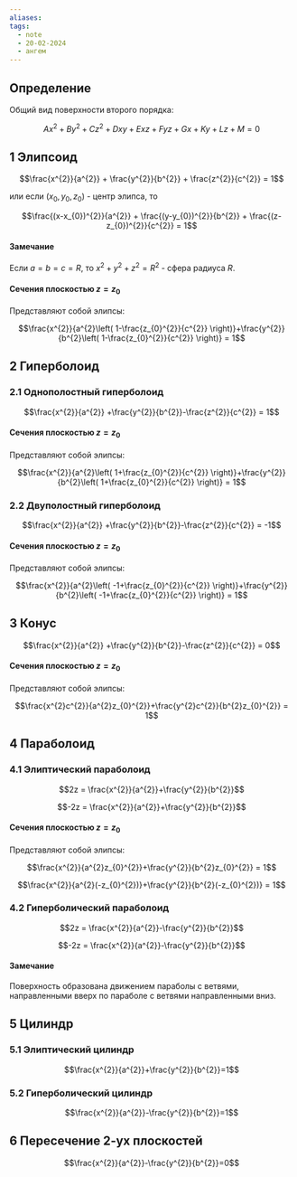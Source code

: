 ```yaml
---
aliases: 
tags:
  - note
  - 20-02-2024
  - ангем
---
```


## Определение

Общий вид поверхности второго порядка:

$$Ax^{2} + By^{2} + Cz^{2} + Dxy + Exz + Fyz + Gx + Ky + Lz + M = 0$$

## 1 Элипсоид

$$\frac{x^{2}}{a^{2}} + \frac{y^{2}}{b^{2}} + \frac{z^{2}}{c^{2}} = 1$$

или если $(x_{0}, y_{0}, z_{0})$ - центр элипса, то

$$\frac{(x-x_{0})^{2}}{a^{2}} + \frac{(y-y_{0})^{2}}{b^{2}} + \frac{(z-z_{0})^{2}}{c^{2}} = 1$$

#### Замечание

Если $a = b = c = R$, то $x^{2} + y^{2} + z^{2} = R^{2}$ - сфера радиуса $R$.

#### Сечения плоскостью $z=z_{0}$

Представляют собой элипсы:

$$\frac{x^{2}}{a^{2}\left( 1-\frac{z_{0}^{2}}{c^{2}} \right)}+\frac{y^{2}}{b^{2}\left( 1-\frac{z_{0}^{2}}{c^{2}} \right)} = 1$$

## 2 Гиперболоид

### 2.1 Однополостный гиперболоид

$$\frac{x^{2}}{a^{2}} +\frac{y^{2}}{b^{2}}-\frac{z^{2}}{c^{2}} = 1$$

#### Сечения плоскостью $z=z_{0}$

Представляют собой элипсы:

$$\frac{x^{2}}{a^{2}\left( 1+\frac{z_{0}^{2}}{c^{2}} \right)}+\frac{y^{2}}{b^{2}\left( 1+\frac{z_{0}^{2}}{c^{2}} \right)} = 1$$

### 2.2 Двуполостный гиперболоид

$$\frac{x^{2}}{a^{2}} +\frac{y^{2}}{b^{2}}-\frac{z^{2}}{c^{2}} = -1$$

#### Сечения плоскостью $z=z_{0}$

Представляют собой элипсы:

$$\frac{x^{2}}{a^{2}\left( -1+\frac{z_{0}^{2}}{c^{2}} \right)}+\frac{y^{2}}{b^{2}\left( -1+\frac{z_{0}^{2}}{c^{2}} \right)} = 1$$

## 3 Конус

$$\frac{x^{2}}{a^{2}} +\frac{y^{2}}{b^{2}}-\frac{z^{2}}{c^{2}} = 0$$

#### Сечения плоскостью $z=z_{0}$

Представляют собой элипсы:

$$\frac{x^{2}c^{2}}{a^{2}z_{0}^{2}}+\frac{y^{2}c^{2}}{b^{2}z_{0}^{2}} = 1$$

## 4 Параболоид

### 4.1 Элиптический параболоид

$$2z = \frac{x^{2}}{a^{2}}+\frac{y^{2}}{b^{2}}$$

$$-2z = \frac{x^{2}}{a^{2}}+\frac{y^{2}}{b^{2}}$$

#### Сечения плоскостью $z=z_{0}$

Представляют собой элипсы:

$$\frac{x^{2}}{a^{2}z_{0}^{2}}+\frac{y^{2}}{b^{2}z_{0}^{2}} = 1$$

$$\frac{x^{2}}{a^{2}(-z_{0}^{2})}+\frac{y^{2}}{b^{2}(-z_{0}^{2})} = 1$$

### 4.2 Гиперболический параболоид

$$2z = \frac{x^{2}}{a^{2}}-\frac{y^{2}}{b^{2}}$$

$$-2z = \frac{x^{2}}{a^{2}}-\frac{y^{2}}{b^{2}}$$

#### Замечание

Поверхность образована движением параболы с ветвями, направленными вверх по параболе с ветвями направленными вниз.

## 5 Цилиндр

### 5.1 Элиптический цилиндр

$$\frac{x^{2}}{a^{2}}+\frac{y^{2}}{b^{2}}=1$$

### 5.2 Гиперболический цилиндр

$$\frac{x^{2}}{a^{2}}-\frac{y^{2}}{b^{2}}=1$$

## 6 Пересечение 2-ух плоскостей

$$\frac{x^{2}}{a^{2}}-\frac{y^{2}}{b^{2}}=0$$
